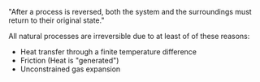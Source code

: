 "After a process is reversed, both the system and the surroundings must return to their original state."

All natural processes are irreversible due to at least of of these reasons:

- Heat transfer through a finite temperature difference
- Friction (Heat is "generated")
- Unconstrained gas expansion
